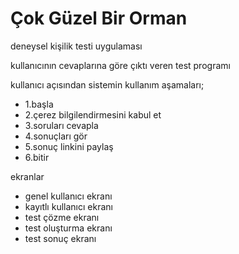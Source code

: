 # Çok Güzel Bir Orman
deneysel kişilik testi uygulaması

kullanıcının cevaplarına göre çıktı veren test programı

kullanıcı açısından sistemin kullanım aşamaları;
- 1.başla
- 2.çerez bilgilendirmesini kabul et
- 3.soruları cevapla
- 4.sonuçları gör
- 5.sonuç linkini paylaş
- 6.bitir

ekranlar
- genel kullanıcı ekranı 
- kayıtlı kullanıcı ekranı
- test çözme ekranı
- test oluşturma ekranı
- test sonuç ekranı
